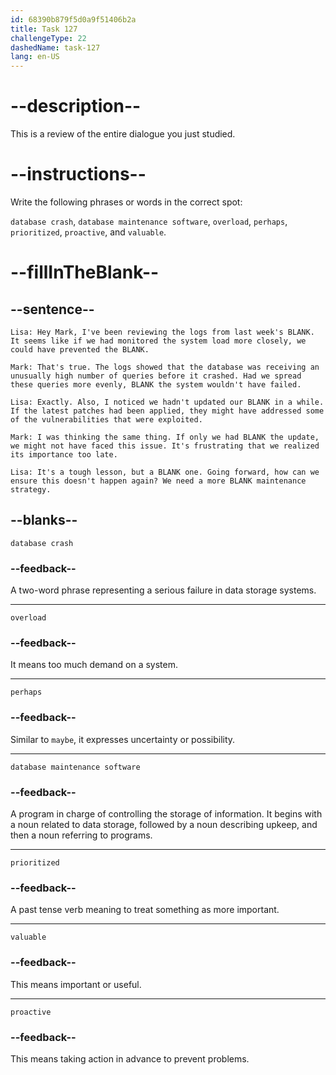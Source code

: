 ```yaml
---
id: 68390b879f5d0a9f51406b2a
title: Task 127
challengeType: 22
dashedName: task-127
lang: en-US
---
```


<!-- REVIEW -->

# --description--

This is a review of the entire dialogue you just studied.

# --instructions--

Write the following phrases or words in the correct spot:

`database crash`, `database maintenance software`, `overload`, `perhaps`, `prioritized`, `proactive`, and `valuable`.

# --fillInTheBlank--

## --sentence--

`Lisa: Hey Mark, I've been reviewing the logs from last week's BLANK. It seems like if we had monitored the system load more closely, we could have prevented the BLANK.`

`Mark: That's true. The logs showed that the database was receiving an unusually high number of queries before it crashed. Had we spread these queries more evenly, BLANK the system wouldn't have failed.`

`Lisa: Exactly. Also, I noticed we hadn't updated our BLANK in a while. If the latest patches had been applied, they might have addressed some of the vulnerabilities that were exploited.`

`Mark: I was thinking the same thing. If only we had BLANK the update, we might not have faced this issue. It's frustrating that we realized its importance too late.`

`Lisa: It's a tough lesson, but a BLANK one. Going forward, how can we ensure this doesn't happen again? We need a more BLANK maintenance strategy.`

## --blanks--

`database crash`

### --feedback--

A two-word phrase representing a serious failure in data storage systems.

---

`overload`

### --feedback--

It means too much demand on a system.

---

`perhaps`

### --feedback--

Similar to `maybe`, it expresses uncertainty or possibility.

---

`database maintenance software`

### --feedback--

A program in charge of controlling the storage of information. It begins with a noun related to data storage, followed by a noun describing upkeep, and then a noun referring to programs.

---

`prioritized`

### --feedback--

A past tense verb meaning to treat something as more important.

---

`valuable`

### --feedback--

This means important or useful.

---

`proactive`

### --feedback--

This means taking action in advance to prevent problems.
